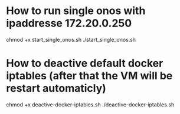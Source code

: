 # How to run single onos with ipaddresse 172.20.0.250

chmod +x start_single_onos.sh
./start_single_onos.sh

# How to deactive default docker iptables (after that the VM will be restart automaticly)

chmod +x deactive-docker-iptables.sh
./deactive-docker-iptables.sh
